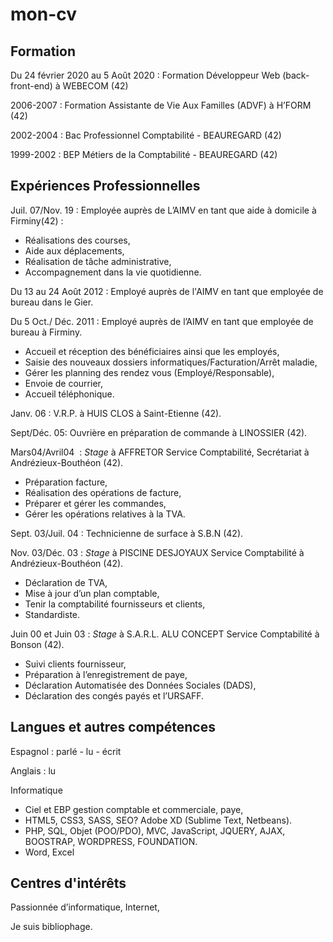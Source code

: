 # mon-cv
<html>
    <head>
        <meta charset="UTF-8">
        <title> Mon Curriculum Vitae </title>
        <?php include("../fragments/head.php") ?>
    </head>
    <body>
         <?php include("../fragments/header.php") ?>
        <main>
             <div>
                 <h2>Formation</h2>
                    <p>Du 24 février 2020 au 5 Août 2020 : Formation Développeur Web (back-front-end) à WEBECOM (42)
                    <p>2006-2007 : Formation Assistante de Vie Aux Familles (ADVF) à H’FORM (42)</p>
                    <p>2002-2004 : Bac Professionnel Comptabilité - BEAUREGARD (42)</p>
                    <p>1999-2002 : BEP Métiers de la Comptabilité - BEAUREGARD (42)</p>
             </div>
             <div>
                <h2>Expériences Professionnelles</h2>
                    <p><span>Juil. 07/Nov. 19 </span> : Employée auprès de L’AIMV en tant que aide à domicile à Firminy(42) :</p>
                    <ul>
                        <li>Réalisations des courses,</li>
                         <li>Aide aux déplacements,</li>
                         <li>Réalisation de tâche administrative,</li>
                         <li>Accompagnement dans la vie quotidienne.</li>
                    </ul>    
                    <p><span>Du 13 au 24 Août 2012</span> : Employé auprès de l'AIMV en tant que employée de bureau dans le Gier.</p>
                    <p><span>Du 5 Oct./ Déc. 2011</span> : Employé auprès de l’AIMV en tant que employée de bureau à Firminy. </p>
                    <ul>
                        <li>Accueil et réception des bénéficiaires ainsi que les employés,</li>
                        <li>Saisie des nouveaux dossiers informatiques/Facturation/Arrêt maladie,</li>
                        <li>Gérer les planning des rendez vous (Employé/Responsable),</li>
                        <li>Envoie de courrier,</li>
                        <li>Accueil téléphonique.</li>
                   </ul>       
                    <p><span>Janv. 06</span> : V.R.P. à HUIS CLOS à Saint-Etienne (42).  </p>
                    <p><span>Sept/Déc. 05</span>: Ouvrière en préparation de commande à LINOSSIER (42).</p>
                    <p><span>Mars04/Avril04 </span> :<i> Stage</i> à AFFRETOR Service Comptabilité, Secrétariat à Andrézieux-Bouthéon (42).</p>
                    <ul>
                        <li>Préparation facture,</li>
                        <li>Réalisation des opérations de facture,</li>
                        <li>Préparer et gérer les commandes,</li>
                        <li>Gérer les opérations relatives à la TVA.</li>
                    </ul>       
                    <p><span>Sept. 03/Juil. 04</span> : Technicienne de surface à S.B.N (42).     </p>
                    <p><span>Nov. 03/Déc. 03</span> : <i>Stage</i> à PISCINE DESJOYAUX Service Comptabilité à Andrézieux-Bouthéon (42).</p>
                    <ul>
                        <li>Déclaration de TVA,</li>
                        <li>Mise à jour d’un plan comptable,</li>
                        <li>Tenir la comptabilité fournisseurs et clients,</li>
                        <li>Standardiste.</li>
                    </ul>    
                    <p><span>Juin 00 et Juin 03</span> :<i> Stage</i> à S.A.R.L. ALU CONCEPT Service Comptabilité à Bonson (42). </p>
                    <ul>
                       <li>Suivi clients fournisseur,</li>
                       <li>Préparation à l’enregistrement de paye,</li>
                       <li>Déclaration Automatisée des Données Sociales (DADS),</li>
                       <li>Déclaration des congés payés et l’URSAFF.</li>
                    </ul>      
                    </div>
                    <div>
                        <h2>Langues et autres compétences</h2>
                            <p>Espagnol : parlé - lu - écrit</p>
                            <p>Anglais : lu </p>
                            <p>Informatique</p>
                           <ul>
                                <li>Ciel et EBP gestion comptable et commerciale, paye,</li>
                                <li>HTML5, CSS3, SASS, SEO? Adobe XD (Sublime Text, Netbeans).</li>
                                <li>PHP, SQL, Objet (POO/PDO), MVC, JavaScript, JQUERY, AJAX, BOOSTRAP, WORDPRESS, FOUNDATION.</li>
                                <li>Word, Excel</li>
                            </ul>    
                    </div>
                    <div>
                        <h2>Centres d'intérêts</h2>
                             <p>Passionnée d’informatique, Internet,</p>
                             <p>Je suis bibliophage.</p> 
                    </div>
        </main>
        <?php include("../fragments/footer.php") ?>
    </body>
</html>        
